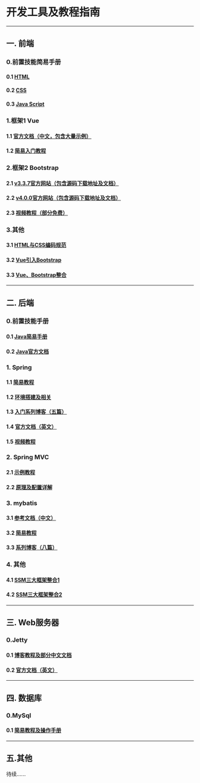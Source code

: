 ﻿
# 开发工具及教程指南


----------

## 一. 前端

### 0.前置技能简易手册
#### 0.1 [HTML][1]
#### 0.2 [CSS][2]
#### 0.3 [Java Script][3]

### 1.框架1 Vue
#### 1.1 [官方文档（中文，包含大量示例）][4]
#### 1.2 [简易入门教程][5]


### 2.框架2 Bootstrap
#### 2.1 [v3.3.7官方网站（包含源码下载地址及文档）][6]
#### 2.2 [v4.0.0官方网站（包含源码下载地址及文档）][7]
#### 2.3 [视频教程（部分免费）][8]

### 3.其他
#### 3.1 [HTML与CSS编码规范][9]
#### 3.2 [Vue引入Bootstrap][10]
#### 3.3 [Vue、Bootstrap整合][11]


----------


## 二. 后端
### 0.前置技能手册
#### 0.1 [Java简易手册][12]
#### 0.2 [Java官方文档][13]

### 1. Spring
#### 1.1 [简易教程][14]
#### 1.2 [环境搭建及相关][15]
#### 1.3 [入门系列博客（五篇）][16]
#### 1.4 [官方文档（英文）][17]
#### 1.5 [视频教程][18]

### 2. Spring MVC
#### 2.1 [示例教程][19]
#### 2.2 [原理及配置详解][20]

### 3. mybatis
#### 3.1 [参考文档（中文）][21]
#### 3.2 [简易教程][22]
#### 3.3 [系列博客（八篇）][23]

### 4. 其他
#### 4.1 [SSM三大框架整合1][24]
#### 4.2 [SSM三大框架整合2][25]
----------


## 三. Web服务器
### 0.Jetty
#### 0.1 [博客教程及部分中文文档][26]
####  0.2 [官方文档（英文）][27]


----------


## 四. 数据库
### 0.MySql
#### 0.1 [简易教程及操作手册][28]


----------


## 五.其他
待续......

  [1]: http://www.runoob.com/html/html-tutorial.html
  [2]: http://www.runoob.com/css/css-tutorial.html
  [3]: http://www.runoob.com/js/js-tutorial.html
  [4]: https://cn.vuejs.org/v2/guide/installation.html
  [5]: http://www.runoob.com/vue2/vue-tutorial.html
  [6]: https://v3.bootcss.com/getting-started/#download
  [7]: https://v4.bootcss.com/
  [8]: https://search.jikexueyuan.com/course/?q=bootstrap
  [9]: https://codeguide.bootcss.com/#css-nesting
  [10]: https://blog.csdn.net/wild46cat/article/details/77662555
  [11]: https://www.cnblogs.com/vikings-blog/p/7098038.html
  [12]: http://www.runoob.com/java/java-tutorial.html
  [13]: https://docs.oracle.com/en/java/
  [14]: https://www.w3cschool.cn/wkspring/pesy1icl.html
  [15]: https://blog.csdn.net/cflys/article/details/70598903
  [16]: https://blog.csdn.net/zxiang248/article/details/51785377
  [17]: https://docs.spring.io/spring/docs/current/spring-framework-reference/
  [18]: https://study.163.com/course/introduction.htm?courseId=215006#/courseDetail?tab=1
  [19]: https://www.yiibai.com/spring_mvc/
  [20]: https://blog.csdn.net/jianyuerensheng/article/details/51258942
  [21]: http://www.mybatis.org/mybatis-3/zh/index.html
  [22]: https://www.w3cschool.cn/mybatis/
  [23]: https://www.cnblogs.com/xdp-gacl/category/655890.html
  [24]: https://blog.csdn.net/gebitan505/article/details/44455235
  [25]: https://blog.csdn.net/qq598535550/article/details/51703190
  [26]: https://www.cnblogs.com/yiwangzhibujian/category/876335.html
  [27]: http://www.eclipse.org/jetty/documentation/
  [28]: http://www.runoob.com/mysql/mysql-tutorial.html
